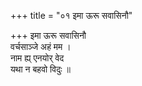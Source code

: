 +++
title = "०१ इमा ऊरू सवासिनौ"

+++
इमा ऊरू सवासिनौ  
वर्चसाञ्जे अहं मम ।  
नाम ह्य् एनयोर् वेद  
यथा न बहवो विदुः ॥